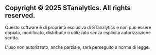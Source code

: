 ## Copyright © 2025 STanalytics. All rights reserved.

Questo software è di proprietà esclusiva di STanalytics e non può essere copiato, modificato, distribuito o utilizzato senza esplicita autorizzazione scritta.

L'uso non autorizzato, anche parziale, sarà perseguito a norma di legge.
